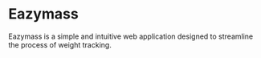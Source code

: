 # Eazymass
Eazymass is a simple and intuitive web application designed to streamline the process of weight tracking.

